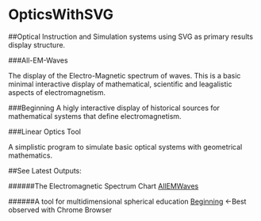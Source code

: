 # OpticsWithSVG

##Optical Instruction and Simulation systems using SVG as primary results display structure. 

###All-EM-Waves

The display of the Electro-Magnetic spectrum of waves. This is a basic minimal interactive display of mathematical, scientific and leagalistic aspects of electromagnetism.

###Beginning
A higly interactive display of historical sources for mathematical systems that define electromagnetism.

###Linear Optics Tool

A simplistic program to simulate basic optical systems with geometrical mathematics.

##See Latest Outputs:

######The Electromagnetic Spectrum Chart [AllEMWaves](http://lukeaburgess.com/EMWave.html)

######A tool for multidimensional spherical education [Beginning](http://lukeaburgess.com/Beginning.svg)  <-Best observed with Chrome Browser
